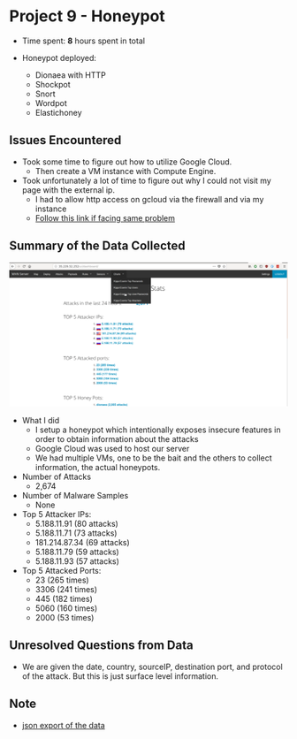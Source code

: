 # Project 9 - Honeypot 

- Time spent: **8** hours spent in total

- Honeypot deployed:
    * Dionaea with HTTP
    * Shockpot
    * Snort
    * Wordpot
    * Elastichoney
## Issues Encountered
- Took some time to figure out how to utilize Google Cloud. 
  - Then create a VM instance with Compute Engine. 
- Took unfortunately a lot of time to figure out why I could not visit my page with the external ip. 
  - I had to allow http access on gcloud via the firewall and via my instance
  - [Follow this link if facing same problem](https://github.com/RedolentSun/gcloud-instructions-for-mhn/blob/master/README.md)

## Summary of the Data Collected
![1](mhn.gif?raw=true)
- What I did
  - I setup a honeypot which intentionally exposes insecure features in order to obtain information about the attacks
  - Google Cloud was used to host our server
  - We had multiple VMs, one to be the bait and the others to collect information, the actual honeypots. 
- Number of Attacks
  - 2,674
- Number of Malware Samples
  - None 
- Top 5 Attacker IPs:
  - 5.188.11.91 (80 attacks) 
  - 5.188.11.71 (73 attacks)
  - 181.214.87.34 (69 attacks)
  - 5.188.11.79 (59 attacks) 
  - 5.188.11.93 (57 attacks)
- Top 5 Attacked Ports:
  - 23 (265 times)
  - 3306 (241 times)
  - 445 (182 times)
  - 5060 (160 times)
  - 2000 (53 times)
## Unresolved Questions from Data
- We are given the date, country, sourceIP, destination port, and protocol of the attack. But this is just surface level information. 

## Note
- [json export of the data]() 

